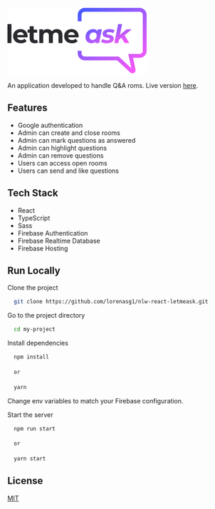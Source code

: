 ![Letmeask](https://raw.githubusercontent.com/lorenasg1/nlw-react-letmeask/main/src/assets/images/logo.svg)


An application developed to handle Q&A roms.
Live version [here](https://letmeask-lorenasg.web.app).


## Features

- Google authentication
- Admin can create and close rooms
- Admin can mark questions as answered
- Admin can highlight questions
- Admin can remove questions
- Users can access open rooms
- Users can send and like questions


## Tech Stack

- React
- TypeScript
- Sass
- Firebase Authentication
- Firebase Realtime Database
- Firebase Hosting



## Run Locally

Clone the project

```bash
  git clone https://github.com/lorenasg1/nlw-react-letmeask.git
```

Go to the project directory

```bash
  cd my-project
```

Install dependencies

```bash
  npm install

  or

  yarn
```

Change env variables to match your Firebase configuration.

Start the server

```bash
  npm run start

  or

  yarn start
```


## License

[MIT](https://choosealicense.com/licenses/mit/)

